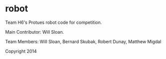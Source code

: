 robot
=====

Team H6's Protues robot code for competition.

Main Contributor: Will Sloan.

Team Members: Will Sloan, Bernard Skubak, Robert Dunay, Matthew Migdal

Copyright 2014
